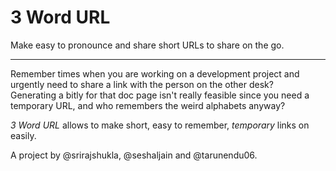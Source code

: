 # 3 Word URL

Make easy to pronounce and share short URLs to share on the go.

-------------------------------------------------------------------------------

Remember times when you are working on a development project and urgently need to share a link with the person on the other desk?  
Generating a bitly for that doc page isn't really feasible since you need a temporary URL, and who remembers the weird alphabets anyway?

*3 Word URL* allows to make short, easy to remember, _temporary_ links on easily.

A project by @srirajshukla, @seshaljain and @tarunendu06.
